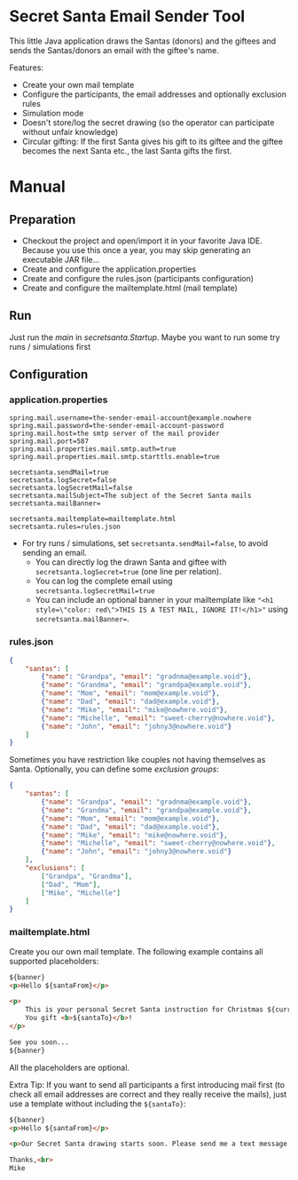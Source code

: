 # Secret Santa Email Sender Tool
This little Java application draws the Santas (donors) and the giftees and sends the Santas/donors an email with the giftee's name.

Features:
* Create your own mail template
* Configure the participants, the email addresses and optionally exclusion rules
* Simulation mode
* Doesn't store/log the secret drawing (so the operator can participate without unfair knowledge)
* Circular gifting: If the first Santa gives his gift to its giftee and the giftee becomes the next Santa etc., the last Santa gifts the first.

# Manual
## Preparation
* Checkout the project and open/import it in your favorite Java IDE.
  Because you use this once a year, you may skip generating an executable JAR file...
* Create and configure the application.properties
* Create and configure the rules.json (participants configuration)
* Create and configure the mailtemplate.html (mail template)

## Run
Just run the _main_ in _secretsanta.Startup_. Maybe you want to run some try runs / simulations first

## Configuration
### application.properties
```properties
spring.mail.username=the-sender-email-account@example.nowhere
spring.mail.password=the-sender-email-account-password
spring.mail.host=the smtp server of the mail provider
spring.mail.port=587
spring.mail.properties.mail.smtp.auth=true
spring.mail.properties.mail.smtp.starttls.enable=true

secretsanta.sendMail=true
secretsanta.logSecret=false
secretsanta.logSecretMail=false
secretsanta.mailSubject=The subject of the Secret Santa mails
secretsanta.mailBanner=

secretsanta.mailtemplate=mailtemplate.html
secretsanta.rules=rules.json
```
* For try runs / simulations, set `secretsanta.sendMail=false`, to avoid sending an email.
  * You can directly log the drawn Santa and giftee with  `secretsanta.logSecret=true` (one line per relation).
  * You can log the complete email using `secretsanta.logSecretMail=true`
  * You can include an optional banner in your mailtemplate like `"<h1 style=\"color: red\">THIS IS A TEST MAIL, IGNORE IT!</h1>"` using `secretsanta.mailBanner=`.

### rules.json
```json
{
    "santas": [
        {"name": "Grandpa", "email": "gradnma@example.void"},
        {"name": "Grandma", "email": "grandpa@example.void"},
        {"name": "Mom", "email": "mom@example.void"},
        {"name": "Dad", "email": "dad@example.void"},
        {"name": "Mike", "email": "mike@nowhere.void"},
        {"name": "Michelle", "email": "sweet-cherry@nowhere.void"},
        {"name": "John", "email": "johny3@nowhere.void"}
    ]
}
```
Sometimes you have restriction like couples not having themselves as Santa. Optionally, you can define some _exclusion groups_:
```json
{
    "santas": [
        {"name": "Grandpa", "email": "gradnma@example.void"},
        {"name": "Grandma", "email": "grandpa@example.void"},
        {"name": "Mom", "email": "mom@example.void"},
        {"name": "Dad", "email": "dad@example.void"},
        {"name": "Mike", "email": "mike@nowhere.void"},
        {"name": "Michelle", "email": "sweet-cherry@nowhere.void"},
        {"name": "John", "email": "johny3@nowhere.void"}
    ],
	"exclusions": [
		["Grandpa", "Grandma"],
		["Dad", "Mom"],
		["Mike", "Michelle"]
	]
}
```

### mailtemplate.html
Create you our own mail template. The following example contains all supported placeholders:
```html
${banner}
<p>Hello ${santaFrom}</p>

<p>
    This is your personal Secret Santa instruction for Christmas ${currentYear}.<br>
    You gift <b>${santaTo}</b>!
</p>

See you soon...
${banner}
```
All the placeholders are optional.

Extra Tip: If you want to send all participants a first introducing mail first (to check all email addresses are correct and they really receive the mails),
just use a template without including the `${santaTo}`:
```html
${banner}
<p>Hello ${santaFrom}</p>

<p>Our Secret Santa drawing starts soon. Please send me a text message to confirm to received this mail.</p>

Thanks,<br>
Mike
```